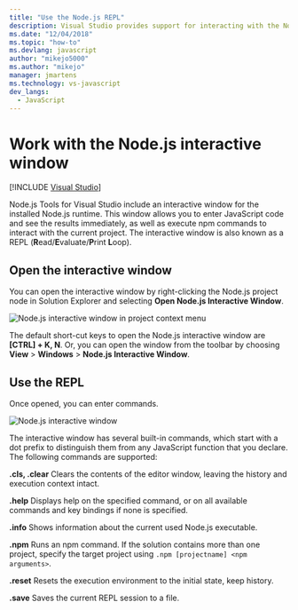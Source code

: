 ```yaml
---
title: "Use the Node.js REPL"
description: Visual Studio provides support for interacting with the Node.js runtime
ms.date: "12/04/2018"
ms.topic: "how-to"
ms.devlang: javascript
author: "mikejo5000"
ms.author: "mikejo"
manager: jmartens
ms.technology: vs-javascript
dev_langs:
  - JavaScript
---
```

# Work with the Node.js interactive window

 [!INCLUDE [Visual Studio](~/includes/applies-to-version/vs-windows-only.md)]

Node.js Tools for Visual Studio include an interactive window for the installed Node.js runtime. This window allows you to enter JavaScript code and see the results immediately, as well as execute npm commands to interact with the current project. The interactive window is also known as a REPL (**R**ead/**E**valuate/**P**rint **L**oop).

## Open the interactive window

You can open the interactive window by right-clicking the Node.js project node in Solution Explorer and selecting **Open Node.js Interactive Window**.

![Node.js interactive window in project context menu](../javascript/media/interactivewindow-open-from-project.png)

The default short-cut keys to open the Node.js interactive window are **[CTRL] + K, N**. Or, you can open the window from the toolbar by choosing **View** > **Windows** > **Node.js Interactive Window**.

## Use the REPL

Once opened, you can enter commands.

![Node.js interactive window](../javascript/media/interactivewindow.png)

The interactive window has several built-in commands, which start with a dot prefix to distinguish them from any JavaScript function that you declare. The following commands are supported:

**.cls, .clear**
Clears the contents of the editor window, leaving the history and execution context intact.

**.help**
Displays help on the specified command, or on all available commands and key bindings if none is specified.

**.info**
Shows information about the current used Node.js executable.

**.npm**
Runs an npm command. If the solution contains more than one project, specify the target project using `.npm [projectname] <npm arguments>`.

**.reset**
Resets the execution environment to the initial state, keep history.

**.save**
Saves the current REPL session to a file.